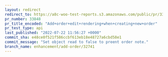 ```yaml
---
layout: redirect
redirect_to: https://a8c-woo-test-reports.s3.amazonaws.com/public/pr/33848/api/index.html
pr_number: 33848
pr_title_encoded: "Add+order+edit+rendering+when+creating+new+order"
pr_test_type: api
last_published: "2022-07-22 11:56:27 +0000"
commit_sha: e48ce0f521f586ccbf613eb18e48727a6cbd58e1
commit_message: "Set object read to false to preent order note."
branch_name: enhancement/add-order/32741
---
```

